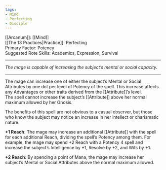 ```yaml
---
tags:
- Mind
- Perfecting
- Disciple
---
```


[[Arcanum]]: [[Mind]]\
[[The 13 Practices|Practice]]: Perfecting\
Primary Factor: Potency\
Suggested Rote Skills: Academics, Expression, Survival

---

_The mage is capable of increasing the subject’s mental or social capacity._

---

The mage can increase one of either the subject’s Mental or Social Attributes by one dot per level of Potency of the spell. This increase affects any Advantages or other traits derived from the [[Attribute]]’s level.\
The spell cannot increase the subject’s [[Attribute]] above her normal maximum allowed by her Gnosis.

The benefits of this spell are not obvious to a casual observer, but those who know the subject may notice an increase in her intellect or charismatic nature.

**+1 Reach:** The mage may increase an additional [[Attribute]] with the spell for each additional Reach, dividing the spell’s Potency among them. For example, the mage may spend +2 Reach with a Potency 4 spell and increase the subject’s Intelligence by +1, Resolve by +2, and Wits by +1.

**+2 Reach:** By spending a point of Mana, the mage may increase her subject’s Mental or Social Attributes above the normal maximum allowed.